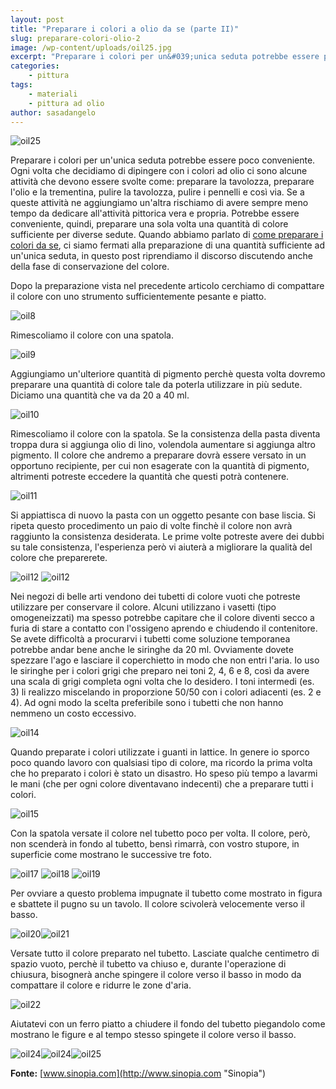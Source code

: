 ```yaml
---
layout: post
title: "Preparare i colori a olio da se (parte II)"
slug: preparare-colori-olio-2
image: /wp-content/uploads/oil25.jpg
excerpt: "Preparare i colori per un&#039;unica seduta potrebbe essere poco conveniente. Ogni volta che decidiamo di dipingere con i colori ad olio ci sono alcune"
categories:
    - pittura
tags:
    - materiali
    - pittura ad olio
author: sasadangelo
---
```


![oil25](https://www.disegnoepittura.it/wp-content/uploads/oil25.jpg "oil25")

Preparare i colori per un'unica seduta potrebbe essere poco conveniente. Ogni volta che decidiamo di dipingere con i colori ad olio ci sono alcune attività che devono essere svolte come: preparare la tavolozza, preparare l'olio e la trementina, pulire la tavolozza, pulire i pennelli e così via. Se a queste attività ne aggiungiamo un'altra rischiamo di avere sempre meno tempo da dedicare all'attività pittorica vera e propria. Potrebbe essere conveniente, quindi, preparare una sola volta una quantità di colore sufficiente per diverse sedute. Quando abbiamo parlato di [come preparare i colori da se](https://www.disegnoepittura.it/preparare-colori-olio/), ci siamo fermati alla preparazione di una quantità sufficiente ad un'unica seduta, in questo post riprendiamo il discorso discutendo anche della fase di conservazione del colore.

Dopo la preparazione vista nel precedente articolo cerchiamo di compattare il colore con uno strumento sufficientemente pesante e piatto.

![oil8](https://www.disegnoepittura.it/wp-content/uploads/oil8.jpg "oil8")

Rimescoliamo il colore con una spatola.

![oil9](https://www.disegnoepittura.it/wp-content/uploads/oil9.jpg "oil9")

Aggiungiamo un'ulteriore quantità di pigmento perchè questa volta dovremo preparare una quantità di colore tale da poterla utilizzare in più sedute. Diciamo una quantità che va da 20 a 40 ml.

![oil10](https://www.disegnoepittura.it/wp-content/uploads/oil10.jpg "oil10")

Rimescoliamo il colore con la spatola. Se la consistenza della pasta diventa troppa dura si aggiunga olio di lino, volendola aumentare si aggiunga altro pigmento. Il colore che andremo a preparare dovrà essere versato in un opportuno recipiente, per cui non esagerate con la quantità di pigmento, altrimenti potreste eccedere la quantità che questi potrà contenere.

![oil11](https://www.disegnoepittura.it/wp-content/uploads/oil11.jpg "oil11")

Si appiattisca di nuovo la pasta con un oggetto pesante con base liscia. Si ripeta questo procedimento un paio di volte finchè il colore non avrà raggiunto la consistenza desiderata. Le prime volte potreste avere dei dubbi su tale consistenza, l'esperienza però vi aiuterà a migliorare la qualità del colore che preparerete.

![oil12](https://www.disegnoepittura.it/wp-content/uploads/oil12.jpg "oil12") ![oil12](https://www.disegnoepittura.it/wp-content/uploads/oil13.jpg "oil13")

Nei negozi di belle arti vendono dei tubetti di colore vuoti che potreste utilizzare per conservare il colore. Alcuni utilizzano i vasetti (tipo omogeneizzati) ma spesso potrebbe capitare che il colore diventi secco a furia di stare a contatto con l'ossigeno aprendo e chiudendo il contenitore. Se avete difficoltà a procurarvi i tubetti come soluzione temporanea potrebbe andar bene anche le siringhe da 20 ml. Ovviamente dovete spezzare l'ago e lasciare il coperchietto in modo che non entri l'aria. Io uso le siringhe per i colori grigi che preparo nei toni 2, 4, 6 e 8, così da avere una scala di grigi completa ogni volta che lo desidero. I toni intermedi (es. 3) li realizzo miscelando in proporzione 50/50 con i colori adiacenti (es. 2 e 4). Ad ogni modo la scelta preferibile sono i tubetti che non hanno nemmeno un costo eccessivo.

![oil14](https://www.disegnoepittura.it/wp-content/uploads/oil14.jpg "oil14")

Quando preparate i colori utilizzate i guanti in lattice. In genere io sporco poco quando lavoro con qualsiasi tipo di colore, ma ricordo la prima volta che ho preparato i colori è stato un disastro. Ho speso più tempo a lavarmi le mani (che per ogni colore diventavano indecenti) che a preparare tutti i colori.

![oil15](https://www.disegnoepittura.it/wp-content/uploads/oil15.jpg "oil15")

Con la spatola versate il colore nel tubetto poco per volta. Il colore, però, non scenderà in fondo al tubetto, bensì rimarrà, con vostro stupore, in superficie come mostrano le successive tre foto.

![oil17](https://www.disegnoepittura.it/wp-content/uploads/oil17.jpg "oil17") ![oil18](https://www.disegnoepittura.it/wp-content/uploads/oil18.jpg "oil18") ![oil19](https://www.disegnoepittura.it/wp-content/uploads/oil19.jpg "oil19")

Per ovviare a questo problema impugnate il tubetto come mostrato in figura e sbattete il pugno su un tavolo. Il colore scivolerà velocemente verso il basso.

![oil20](https://www.disegnoepittura.it/wp-content/uploads/oil20.jpg "oil20")![oil21](https://www.disegnoepittura.it/wp-content/uploads/oil21.jpg "oil21")

Versate tutto il colore preparato nel tubetto. Lasciate qualche centimetro di spazio vuoto, perchè il tubetto va chiuso e, durante l'operazione di chiusura, bisognerà anche spingere il colore verso il basso in modo da compattare il colore e ridurre le zone d'aria.

![oil22](https://www.disegnoepittura.it/wp-content/uploads/oil22.jpg "oil22")

Aiutatevi con un ferro piatto a chiudere il fondo del tubetto piegandolo come mostrano le figure e al tempo stesso spingete il colore verso il basso.

![oil24](https://www.disegnoepittura.it/wp-content/uploads/oil23.jpg "oil23")![oil24](https://www.disegnoepittura.it/wp-content/uploads/oil24.jpg "oil24")![oil25](https://www.disegnoepittura.it/wp-content/uploads/oil25.jpg "oil25")

**Fonte:** [www.sinopia.com](http://www.sinopia.com "Sinopia")
